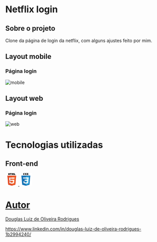 # Netflix login

## Sobre o projeto

Clone da página de login da netflix, com alguns ajustes feito por mim.

## Layout mobile

### Página login
![mobile](https://user-images.githubusercontent.com/110262864/200135019-85e9b723-a7f1-463e-a43f-ba79699dae27.png)

## Layout web

### Página login
![web](https://user-images.githubusercontent.com/110262864/200135066-f52daff5-6bb8-40dc-816b-f1cd5f091c45.png)

# Tecnologias utilizadas
## Front-end

<a href="https://www.w3.org/html/" target="_blank" rel="noreferrer"> <img src="https://raw.githubusercontent.com/devicons/devicon/master/icons/html5/html5-original-wordmark.svg" alt="html5" width="40" height="40"/> </a> <a href="https://www.w3schools.com/css/" target="_blank" rel="noreferrer"> <img src="https://raw.githubusercontent.com/devicons/devicon/master/icons/css3/css3-original-wordmark.svg" alt="css3" width="40" height="40"/>

# Autor

Douglas Luiz de Oliveira Rodrigues

https://www.linkedin.com/in/douglas-luiz-de-oliveira-rodrigues-1b2994240/
